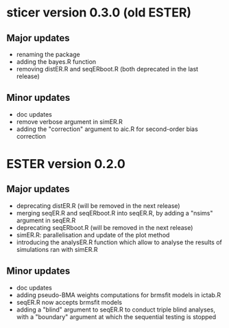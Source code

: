 # sticer version 0.3.0 (old ESTER)

## Major updates

* renaming the package
* adding the bayes.R function
* removing distER.R and seqERboot.R (both deprecated in the last release)

## Minor updates

* doc updates
* remove verbose argument in simER.R
* adding the "correction" argument to aic.R for second-order bias correction

# ESTER version 0.2.0

## Major updates

* deprecating distER.R (will be removed in the next release)
* merging seqER.R and seqERboot.R into seqER.R, by adding a "nsims" argument in seqER.R
* deprecating seqERboot.R (will be removed in the next release)
* simER.R: parallelisation and update of the plot method
* introducing the analysER.R function which allow to analyse the results of simulations ran with simER.R

## Minor updates

* doc updates
* adding pseudo-BMA weights computations for brmsfit models in ictab.R
* seqER.R now accepts brmsfit models
* adding a "blind" argument to seqER.R to conduct triple blind analyses, with a "boundary" argument at which the sequential testing is stopped
